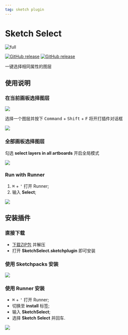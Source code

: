 ```yaml
---
tag: sketch plugin
---
```




# Sketch Select

![full](http://qn.canisminor.cc/2017-09-24-115021.jpg)

[![GitHub release](https://img.shields.io/github/release/canisminor1990/sketch-select.svg?maxAge=2592000)](https://github.com/canisminor1990/sketch-select/releases) 
[![GitHub release](https://img.shields.io/badge/Works%20with-Sketch%20Runner-blue.svg?colorB=308ADF)](http://bit.ly/SketchRunnerWebsite)

一键选择相同属性的图层

## 使用说明

### 在当前画板选择图层



![](http://qn.canisminor.cc/2017-09-24-115050.jpg)



选择一个图层并按下 <kbd>Command</kbd> + <kbd>Shift</kbd> + <kbd>F</kbd> 将开打插件对话框



![](http://qn.canisminor.cc/2017-09-24-115117.jpg)



### 全部画板选择图层

勾选 **select layers in all artboards** 开启全局模式



![](http://qn.canisminor.cc/2017-09-24-115129.jpg)



### Run with Runner

1. <kbd>⌘</kbd> + <kbd>'</kbd> 打开 Runner;
2. 输入 **Select**;



![](http://qn.canisminor.cc/2017-09-24-115140.jpg)



## 安装插件

### 直接下载

- [下载ZIP包](https://github.com/canisminor1990/sketch-select/archive/master.zip) 并解压
- 打开 **SketchSelect.sketchplugin** 即可安装

### 使用 Sketchpacks 安装



[![](http://qn.canisminor.cc/2017-09-24-115227.jpg)](https://sketchpacks.com/canisminor1990/sketch-select/install)



### 使用 Runner 安装

- <kbd>⌘</kbd> + <kbd>'</kbd> 打开 Runner;
- 切换至 **install** 标签;
- 输入 **SketchSelect**;
- 选择 **Sketch Select** 并回车.



[![](http://qn.canisminor.cc/2017-09-24-115206.jpg)](http://bit.ly/SketchRunnerWebsite)

